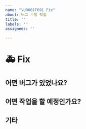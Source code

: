 ```yaml
---
name: "\U0001F691️ Fix"
about: 버그 수정 작업
title: ''
labels: ''
assignees: ''

---
```


# 🚑️ Fix

## 어떤 버그가 있었나요?

## 어떤 작업을 할 예정인가요?

## 기타
